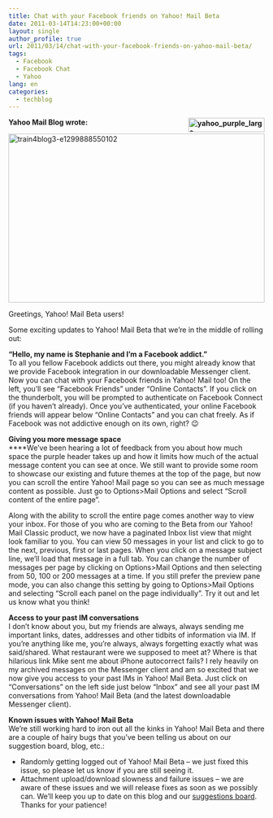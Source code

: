 ```yaml
---
title: Chat with your Facebook friends on Yahoo! Mail Beta
date: 2011-03-14T14:23:00+00:00
layout: single
author_profile: true
url: 2011/03/14/chat-with-your-facebook-friends-on-yahoo-mail-beta/
tags:
  - Facebook
  - Facebook Chat
  - Yahoo
lang: en
categories: 
  - techblog
---
```

**[<img title="yahoo_purple_large" border="0" alt="yahoo_purple_large" align="right" src="http://lh4.ggpht.com/_vaUVXcmC3OI/TX4dnVfEl8I/AAAAAAAADsk/d_1wozbN-HQ/yahoo_purple_large_thumb%5B1%5D.gif?imgmax=800" width="150" height="28" />](http://lh5.ggpht.com/_vaUVXcmC3OI/TX4dlz9_dhI/AAAAAAAADsg/2piNuB4cbgI/s1600-h/yahoo_purple_large%5B3%5D.gif)Yahoo Mail Blog wrote:**

[<img title="train4blog3-e1299888550102" border="0" alt="train4blog3-e1299888550102" src="http://lh6.ggpht.com/_vaUVXcmC3OI/TX4dx2pMbpI/AAAAAAAADss/WmS0q7n5uWU/train4blog3-e1299888550102_thumb%5B1%5D.png?imgmax=800" width="504" height="332" />](http://lh4.ggpht.com/_vaUVXcmC3OI/TX4dsqJjQuI/AAAAAAAADso/hbxxOtuVhJ8/s1600-h/train4blog3-e1299888550102%5B3%5D.png)

Greetings, Yahoo! Mail Beta users!

Some exciting updates to Yahoo! Mail Beta that we’re in the middle of rolling out:

**“Hello, my name is Stephanie and I’m a Facebook addict.”**  
To all you fellow Facebook addicts out there, you might already know that we provide Facebook integration in our downloadable Messenger client. Now you can chat with your Facebook friends in Yahoo! Mail too! On the left, you’ll see “Facebook Friends” under “Online Contacts”. If you click on the thunderbolt, you will be prompted to authenticate on Facebook Connect (if you haven’t already). Once you’ve authenticated, your online Facebook friends will appear below “Online Contacts” and you can chat freely. As if Facebook was not addictive enough on its own, right? 😉

**Giving you more message space**  
****We’ve been hearing a lot of feedback from you about how much space the purple header takes up and how it limits how much of the actual message content you can see at once. We still want to provide some room to showcase our existing and future themes at the top of the page, but now you can scroll the entire Yahoo! Mail page so you can see as much message content as possible. Just go to Options>Mail Options and select “Scroll content of the entire page”.

Along with the ability to scroll the entire page comes another way to view your inbox. For those of you who are coming to the Beta from our Yahoo! Mail Classic product, we now have a paginated Inbox list view that might look familiar to you. You can view 50 messages in your list and click to go to the next, previous, first or last pages. When you click on a message subject line, we’ll load that message in a full tab. You can change the number of messages per page by clicking on Options>Mail Options and then selecting from 50, 100 or 200 messages at a time. If you still prefer the preview pane mode, you can also change this setting by going to Options>Mail Options and selecting “Scroll each panel on the page individually”. Try it out and let us know what you think!

**Access to your past IM conversations**  
I don’t know about you, but my friends are always, always sending me important links, dates, addresses and other tidbits of information via IM. If you’re anything like me, you’re always, always forgetting exactly what was said/shared. What restaurant were we supposed to meet at? Where is that hilarious link Mike sent me about iPhone autocorrect fails? I rely heavily on my archived messages on the Messenger client and am so excited that we now give you access to your past IMs in Yahoo! Mail Beta. Just click on “Conversations” on the left side just below “Inbox” and see all your past IM conversations from Yahoo! Mail Beta (and the latest downloadable Messenger client).

**Known issues with Yahoo! Mail Beta**  
We’re still working hard to iron out all the kinks in Yahoo! Mail Beta and there are a couple of hairy bugs that you’ve been telling us about on our suggestion board, blog, etc.:

  * Randomly getting logged out of Yahoo! Mail Beta – we just fixed this issue, so please let us know if you are still seeing it. 
  * Attachment upload/download slowness and failure issues – we are aware of these issues and we will release fixes as soon as we possibly can. We’ll keep you up to date on this blog and our [suggestions board](http://suggestions.yahoo.com/?prop=mailbeta). Thanks for your patience!